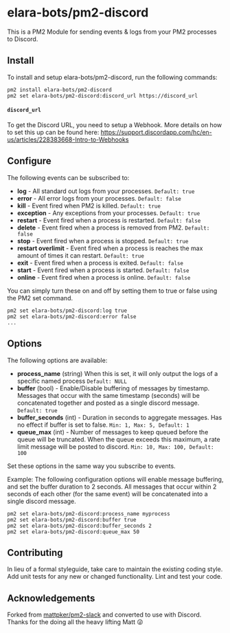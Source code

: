 # elara-bots/pm2-discord

This is a PM2 Module for sending events & logs from your PM2 processes to Discord.

## Install

To install and setup elara-bots/pm2-discord, run the following commands:

```
pm2 install elara-bots/pm2-discord
pm2 set elara-bots/pm2-discord:discord_url https://discord_url
```

#### `discord_url`
To get the Discord URL, you need to setup a Webhook. More details on how to set this up can be found here: https://support.discordapp.com/hc/en-us/articles/228383668-Intro-to-Webhooks

## Configure

The following events can be subscribed to:

- **log** - All standard out logs from your processes. `Default: true`
- **error** - All error logs from your processes. `Default: false`
- **kill** - Event fired when PM2 is killed. `Default: true`
- **exception** - Any exceptions from your processes. `Default: true`
- **restart** - Event fired when a process is restarted. `Default: false`
- **delete** - Event fired when a process is removed from PM2. `Default: false`
- **stop** - Event fired when a process is stopped. `Default: true`
- **restart overlimit** - Event fired when a process is reaches the max amount of times it can restart. `Default: true`
- **exit** - Event fired when a process is exited. `Default: false`
- **start** -  Event fired when a process is started. `Default: false`
- **online** - Event fired when a process is online. `Default: false`

You can simply turn these on and off by setting them to true or false using the PM2 set command.

```
pm2 set elara-bots/pm2-discord:log true
pm2 set elara-bots/pm2-discord:error false
...
```

## Options

The following options are available:

- **process_name** (string) When this is set, it will only output the logs of a specific named process `Default: NULL`
- **buffer** (bool) - Enable/Disable buffering of messages by timestamp. Messages that occur with the same timestamp (seconds) will be concatenated together and posted as a single discord message. `Default: true`
- **buffer_seconds** (int) - Duration in seconds to aggregate messages. Has no effect if buffer is set to false.  `Min: 1, Max: 5, Default: 1`
- **queue_max** (int) - Number of messages to keep queued before the queue will be truncated. When the queue exceeds this maximum, a rate limit message will be posted to discord. `Min: 10, Max: 100, Default: 100`

Set these options in the same way you subscribe to events.

Example: The following configuration options will enable message buffering, and set the buffer duration to 2 seconds.  All messages that occur within 2 seconds of each other (for the same event) will be concatenated into a single discord message.

```
pm2 set elara-bots/pm2-discord:process_name myprocess
pm2 set elara-bots/pm2-discord:buffer true
pm2 set elara-bots/pm2-discord:buffer_seconds 2
pm2 set elara-bots/pm2-discord:queue_max 50
```

## Contributing

In lieu of a formal styleguide, take care to maintain the existing coding style. Add unit tests for any new or changed functionality. Lint and test your code.

## Acknowledgements

Forked from [mattpker/pm2-slack](https://github.com/mattpker/pm2-slack) and converted to use with Discord. Thanks for the doing all the heavy lifting Matt :stuck_out_tongue_winking_eye:
